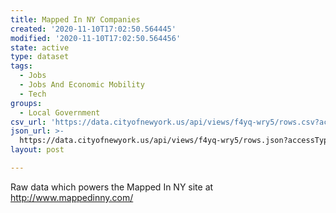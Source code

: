 ```yaml
---
title: Mapped In NY Companies
created: '2020-11-10T17:02:50.564445'
modified: '2020-11-10T17:02:50.564456'
state: active
type: dataset
tags:
  - Jobs
  - Jobs And Economic Mobility
  - Tech
groups:
  - Local Government
csv_url: 'https://data.cityofnewyork.us/api/views/f4yq-wry5/rows.csv?accessType=DOWNLOAD'
json_url: >-
  https://data.cityofnewyork.us/api/views/f4yq-wry5/rows.json?accessType=DOWNLOAD
layout: post

---
```

Raw data which powers the Mapped In NY site at http://www.mappedinny.com/
